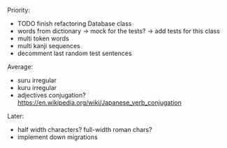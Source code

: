 Priority:
- TODO finish refactoring Database class
- words from dictionary
     -> mock for the tests?
     -> add tests for this class
- multi token words
- multi kanji sequences
- decomment last random test sentences

Average:
- suru irregular
- kuru irregular
- adjectives conjugation? https://en.wikipedia.org/wiki/Japanese_verb_conjugation

Later:
- half width characters? full-width roman chars?
- implement down migrations
